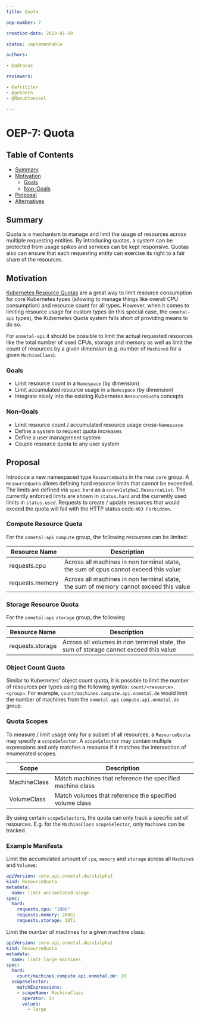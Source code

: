 ```yaml
---
title: Quota

oep-number: 7

creation-date: 2023-01-19

status: implementable

authors:

- @adracus

reviewers:

- @afritzler
- @gehoern
- @ManuStoessel

---
```


# OEP-7: Quota

## Table of Contents

- [Summary](#summary)
- [Motivation](#motivation)
    - [Goals](#goals)
    - [Non-Goals](#non-goals)
- [Proposal](#proposal)
- [Alternatives](#alternatives)

## Summary

Quota is a mechanism to manage and limit the usage of resources across multiple requesting entities.
By introducing quotas, a system can be protected from usage spikes and services can be kept responsive.
Quotas also can ensure that each requesting entity can exercise its right to a fair share of the resources.

## Motivation

[Kubernetes Resource Quotas](https://kubernetes.io/docs/concepts/policy/resource-quotas/) are a great way to limit
resource consumption for core Kubernetes types (allowing to manage things like overall CPU consumption) and resource
count for all types. However, when it comes to limiting resource usage for custom types (in this special case, the
`onmetal-api` types), the Kubernetes Quota system falls short of providing means to do so.

For `onmetal-api` it should be possible to limit the actual requested resources like
the total number of used CPUs, storage and memory as well as limit the count of resources
by a given dimension (e.g. number of `Machine`s for a given `MachineClass`).

### Goals

- Limit resource count in a `Namespace` (by dimension)
- Limit accumulated resource usage in a `Namespace` (by dimension)
- Integrate nicely into the existing Kubernetes `ResourceQuota` concepts

### Non-Goals

- Limit resource count / accumulated resource usage cross-`Namespace`
- Define a system to request quota increases
- Define a user management system
- Couple resource quota to any user system

## Proposal

Introduce a new namespaced type `ResourceQuota` in the new `core` group.
A `ResourceQuota` allows defining hard resource limits that cannot be exceeded.
The limits are defined via `spec.hard` as a `corev1alpha1.ResourceList`.
The currently enforced limits are shown in `status.hard` and the currently used
limits in `status.used`.
Requests to create / update resources that would exceed the quota will fail
with the HTTP status code `403 Forbidden`.

### Compute Resource Quota

For the `onmetal-api` `compute` group, the following resources can be limited:

| Resource Name   | Description                                                                           |
|-----------------|---------------------------------------------------------------------------------------|
| requests.cpu    | Across all machines in non terminal state, the sum of cpus cannot exceed this value   |
| requests.memory | Across all machines in non terminal state, the sum of memory cannot exceed this value |

### Storage Resource Quota

For the `onmetal-api` `storage` group, the following

| Resource Name    | Description                                                                           |
|------------------|---------------------------------------------------------------------------------------|
| requests.storage | Across all volumes in non terminal state, the sum of storage cannot exceed this value |

### Object Count Quota

Similar to Kubernetes' object count quota, it is possible to limit the number of resources
per types using the following syntax: `count/<resource>.<group>`. For example,
`count/machines.compute.api.onmetal.de` would limit the number of machines from the
`onmetal-api` `compute.api.onmetal.de` group.

### Quota Scopes

To measure / limit usage only for a subset of all resources, a `ResourceQuota` may
specify a `scopeSelector`. A `scopeSelector` may contain multiple expressions and only
matches a resource if it matches the intersection of enumerated scopes.

| Scope        | Description                                               |
|--------------|-----------------------------------------------------------|
| MachineClass | Match machines that reference the specified machine class |
| VolumeClass  | Match volumes that reference the specified volume class   |

By using certain `scopeSelector`s, the quota can only track a specific set of resources.
E.g. for the `MachineClass` `scopeSelector`, only `Machine`s can be tracked.

### Example Manifests

Limit the accumulated amount of `cpu`, `memory` and `storage` across all `Machine`s
and `Volume`s:

[//]: # (@formatter:off)
```yaml
apiVersion: core.api.onmetal.de/v1alpha1
kind: ResourceQuota
metadata:
  name: limit-accumulated-usage
spec:
  hard:
    requests.cpu: "1000"
    requests.memory: 200Gi
    requests.storage: 10Ti
```
[//]: # (@formatter:on)

Limit the number of machines for a given machine class:

[//]: # (@formatter:off)
```yaml
apiVersion: core.api.onmetal.de/v1alpha1
kind: ResourceQuota
metadata:
  name: limit-large-machines
spec:
  hard:
    count/machines.compute.api.onmetal.de: 10
  scopeSelector:
    matchExpressions:
    - scopeName: MachineClass
      operator: In
      values:
        - large
```
[//]: # (@formatter:on)

